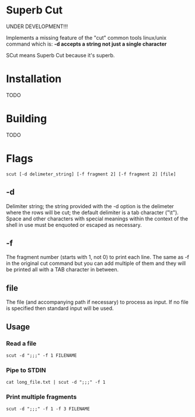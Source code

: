 # Superb Cut

UNDER DEVELOPMENT!!!

Implements a missing feature of the "cut" common tools linux/unix command which is: **-d accepts a string not just a single character**

SCut means Superb Cut because it's superb.

# Installation

TODO

# Building

TODO

# Flags

```
scut [-d delimeter_string] [-f fragment 2] [-f fragment 2] [file]
```

## -d

Delimiter string; the string provided with the -d option is the delimeter where the rows will be cut; the default delimiter is a tab character ("\t"). Space and other characters with special meanings within the context of the shell in use must be enquoted or escaped as necessary.

## -f

The fragment number (starts with 1, not 0) to print each line.
The same as -f in the original cut command but you can add multiple of them and they will be
printed all with a TAB character in between.

## file

The file (and accompanying path if necessary) to process as input. If no file is specified then standard input will be used.

## Usage

### Read a file

```
scut -d ";;;" -f 1 FILENAME
```

### Pipe to STDIN

```
cat long_file.txt | scut -d ";;;" -f 1
```

### Print multiple fragments

```
scut -d ";;;" -f 1 -f 3 FILENAME
```